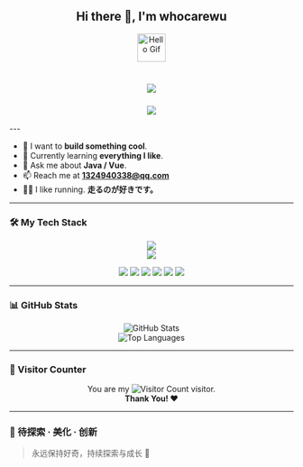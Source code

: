 <h2 align="center">Hi there 👋, I'm <strong>whocarewu</strong></h2>
<p align="center">
  <img src="https://media.giphy.com/media/mGcNjsfWAjY5AEZNw6/giphy.gif" width="50" alt="Hello Gif">
</p>

<h1 align="center">
  <img src="https://readme-typing-svg.herokuapp.com?lines=console.log(%22Hello%2C%20World!%22);&center=true&size=27&color=58A6FF">
</h1>
<h3 align="center">
  <img src="https://readme-typing-svg.demolab.com?font=Fira+Code&weight=500&size=20&pause=1000&center=true&vCenter=true&width=435&lines=%E6%88%91%E6%AD%A3%E5%9C%A8%E6%80%9D%E8%80%83...;%E6%80%8E%E4%B9%88%E5%8A%AA%E5%8A%9B%E6%89%8D%E8%83%BD%E6%9B%B4%E5%88%9B%E6%96%B0%EF%BC%9F;%E5%8F%AF%E8%83%BD%E5%BE%88%E9%9A%BE%EF%BC%8C%E4%BD%86%E6%88%91%E6%84%BF%E6%84%8F%E5%B0%9D%E8%AF%95...">
</h3>
---

- 🔭 I want to **build something cool**.
- 🌱 Currently learning **everything I like**.
- 💬 Ask me about **Java / Vue**.
- 📫 Reach me at **1324940338@qq.com**
- 🏃‍♂️ I like running. **走るのが好きです。**

---

### 🛠️ My Tech Stack

<div align="center">

<!-- 已支持图标的用 skillicons -->
<img src="https://skillicons.dev/icons?i=html,css,js,vue,electron,vite,vscode&theme=light" /><br/>
<img src="https://skillicons.dev/icons?i=java,spring,mysql,redis,git,idea&theme=light" /><br/>

<!-- 自定义徽章补充 -->
<img src="https://img.shields.io/badge/UnoCSS-333?style=flat&logo=tailwindcss&logoColor=38bdf8" />
<img src="https://img.shields.io/badge/Element_Plus-409EFF?style=flat&logo=element&logoColor=white" />
<img src="https://img.shields.io/badge/MyBatis-007396?style=flat&logo=java&logoColor=white" />
<img src="https://img.shields.io/badge/EasyExcel-1DA1F2?style=flat&logoColor=white" />
<img src="https://img.shields.io/badge/Nacos-00B8D4?style=flat&logo=apache&logoColor=white" />
<img src="https://img.shields.io/badge/Jenkins-D24939?style=flat&logo=jenkins&logoColor=white" />

</div>


---

### 📊 GitHub Stats

<div align="center">
  <img src="https://github-readme-stats.vercel.app/api?username=whocarewu&show_icons=true&theme=transparent" alt="GitHub Stats">
  <br/>
  <img src="https://github-readme-stats.vercel.app/api/top-langs/?username=whocarewu&layout=compact&theme=tokyonight" alt="Top Languages">
</div>

---

### 🎉 Visitor Counter

<p align="center">
  You are my <img src="https://profile-counter.glitch.me/whocarewu/count.svg" alt="Visitor Count" /> visitor. <br/>
  <b>Thank You! ❤️</b>
</p>

---

### 🚀 待探索 · 美化 · 创新

> 永远保持好奇，持续探索与成长 🌱
